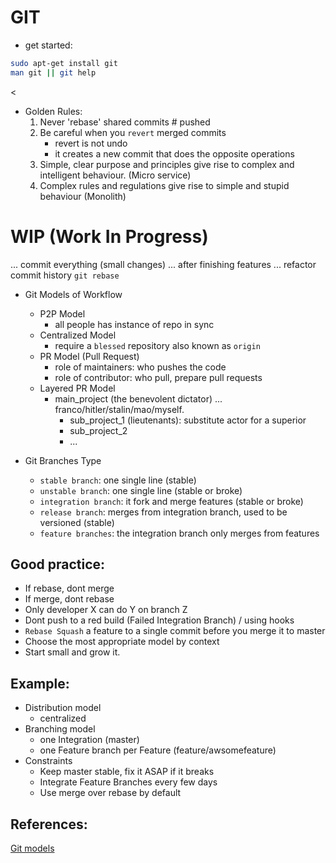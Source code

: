 GIT
===


* get started:

```bash
sudo apt-get install git
man git || git help
```

<

* Golden Rules: 
    1. Never 'rebase' shared commits # pushed
    2. Be careful when you `revert` merged commits
        * revert is not undo
        * it creates a new commit that does the opposite operations 
    3. Simple, clear purpose and principles give rise to complex and intelligent behaviour. (Micro service)
    4. Complex rules and regulations give rise to simple and stupid behaviour (Monolith)
    
 # WIP (Work In Progress)
 ... commit everything (small changes)
 ... after finishing features
 ... refactor commit history
 ```git rebase```
 
 
 * Git Models of Workflow
    * P2P Model
        * all people has instance of repo in sync
    * Centralized Model
        * require a `blessed` repository also known as `origin`
    * PR Model (Pull Request)
        * role of maintainers: who pushes the code
        * role of contributor: who pull, prepare pull requests
    * Layered PR Model 
        * main_project (the benevolent dictator) ... franco/hitler/stalin/mao/myself.
            * sub_project_1 (lieutenants): substitute actor for a superior
            * sub_project_2
            * ...
            
 * Git Branches Type
    * `stable branch`: one single line (stable)
    * `unstable branch`: one single line (stable or broke)
    * `integration branch`: it fork and merge features (stable or broke)
    * `release branch`: merges from integration branch, used to be versioned (stable)
    * `feature branches`: the integration branch only merges from features
    
## Good practice:

* If rebase, dont merge
* If merge, dont rebase
* Only developer X can do Y on branch Z
* Dont push to a red build (Failed Integration Branch) / using hooks
* `Rebase Squash` a feature to a single commit before you merge it to master
* Choose the most appropriate model by context
* Start small and grow it.

## Example:

* Distribution model
    - centralized
* Branching model
    - one Integration (master)
    - one Feature branch per Feature (feature/awsomefeature)
* Constraints
    - Keep master stable, fix it ASAP if it breaks
    - Integrate Feature Branches every few days
    - Use merge over rebase by default



## References:

[Git models](http://nvie.com/posts/a-successful-git-branching-model/)